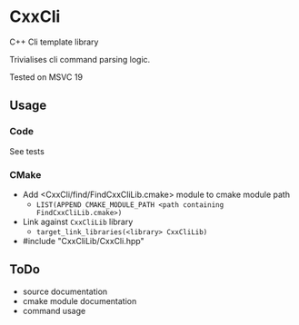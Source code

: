 # CxxCli
C++ Cli template library

Trivialises cli command parsing logic.

Tested on MSVC 19

## Usage
### Code
See tests
### CMake
- Add <CxxCli/find/FindCxxCliLib.cmake> module to cmake module path
  - ```LIST(APPEND CMAKE_MODULE_PATH <path containing FindCxxCliLib.cmake>)```
- Link against ```CxxCliLib``` library
  - ```target_link_libraries(<library> CxxCliLib)```
- #include "CxxCliLib/CxxCli.hpp"

## ToDo

+ source documentation
+ cmake module documentation
+ command usage
